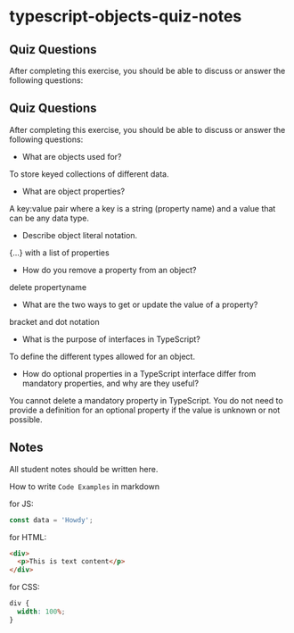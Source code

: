 # typescript-objects-quiz-notes

## Quiz Questions

After completing this exercise, you should be able to discuss or answer the following questions:

## Quiz Questions

After completing this exercise, you should be able to discuss or answer the following questions:

- What are objects used for?

To store keyed collections of different data.

- What are object properties?

A key:value pair where a key is a string (property name) and a value that can be any data type.

- Describe object literal notation.

{...} with a list of properties

- How do you remove a property from an object?

delete propertyname

- What are the two ways to get or update the value of a property?

bracket and dot notation

- What is the purpose of interfaces in TypeScript?

To define the different types allowed for an object.

- How do optional properties in a TypeScript interface differ from mandatory properties, and why are they useful?

You cannot delete a mandatory property in TypeScript. You do not need to provide a definition for an optional property if the value is unknown or not possible.

## Notes

All student notes should be written here.

How to write `Code Examples` in markdown

for JS:

```javascript
const data = 'Howdy';
```

for HTML:

```html
<div>
  <p>This is text content</p>
</div>
```

for CSS:

```css
div {
  width: 100%;
}
```
